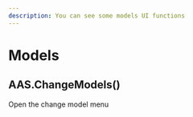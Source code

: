 ```yaml
---
description: You can see some models UI functions
---
```


# Models

## AAS.ChangeModels()

Open the change model menu